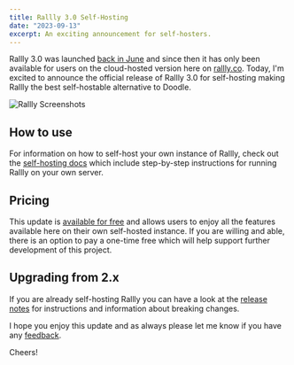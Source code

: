 ```yaml
---
title: Rallly 3.0 Self-Hosting
date: "2023-09-13"
excerpt: An exciting announcement for self-hosters.
---
```


Rallly 3.0 was launched [back in June](/blog/rallly-3-0) and since then it has only been available for users on the cloud-hosted version here on [rallly.co](/). Today, I'm excited to announce the official release of Rallly 3.0 for self-hosting making Rallly the best self-hostable alternative to Doodle.

![Rallly Screenshots](/static/images/splash.png)

## How to use

For information on how to self-host your own instance of Rallly, check out the [self-hosting docs](https://support.rallly.co/self-hosting) which include step-by-step instructions for running Rallly on your own server.

## Pricing

This update is [available for free](https://support.rallly.co/self-hosting/pricing) and allows users to enjoy all the features available here on their own self-hosted instance. If you are willing and able, there is an option to pay a one-time free which will help support further development of this project.

## Upgrading from 2.x

If you are already self-hosting Rallly you can have a look at the [release notes](https://github.com/lukevella/rallly/releases/tag/v3.0.0) for instructions and information about breaking changes.

I hope you enjoy this update and as always please let me know if you have any [feedback](feedback@rallly.co).

Cheers!
